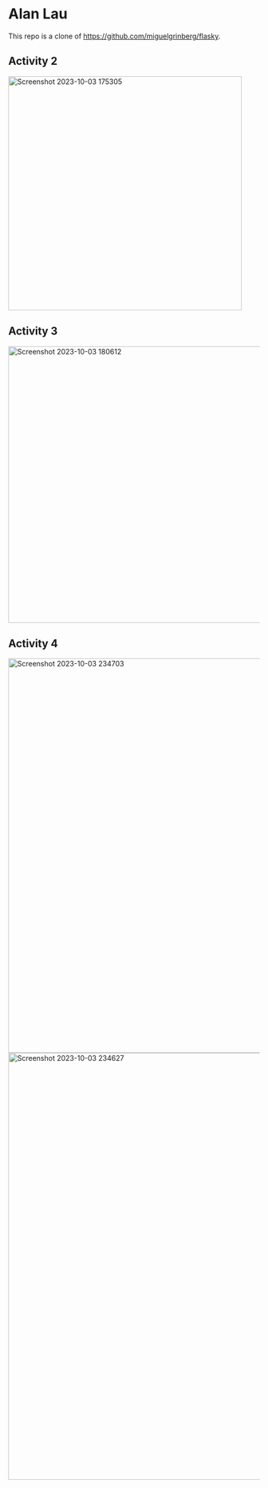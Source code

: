 # Alan Lau
This repo is a clone of https://github.com/miguelgrinberg/flasky.
## Activity 2
<img width="468" alt="Screenshot 2023-10-03 175305" src="https://github.com/alanlau28/ECE444-F2023-Lab1/assets/72107214/e9aee088-9cb9-4ecd-8b9d-c40f5d44eb2a">

## Activity 3
<img width="553" alt="Screenshot 2023-10-03 180612" src="https://github.com/alanlau28/ECE444-F2023-Lab1/assets/72107214/789137f0-ad66-4006-9323-4935d7755493">

## Activity 4
<img width="789" alt="Screenshot 2023-10-03 234703" src="https://github.com/alanlau28/ECE444-F2023-Lab1/assets/72107214/01e2ca0f-0c53-43ff-9d96-5d2453235794">
<img width="854" alt="Screenshot 2023-10-03 234627" src="https://github.com/alanlau28/ECE444-F2023-Lab1/assets/72107214/1e3bd7c9-f960-4817-b5db-7015c58f7ec0">
